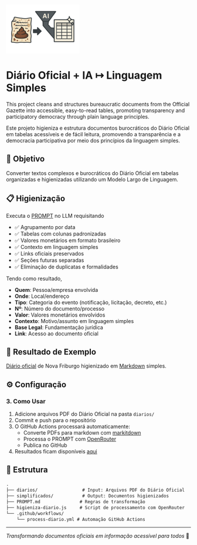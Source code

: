 <img src="docs/logo.png" alt="logo" width="200"/>


# Diário Oficial + IA ↦ Linguagem Simples

This project cleans and structures bureaucratic documents from the Official Gazette into accessible, easy-to-read tables, promoting transparency and participatory democracy through plain language principles.

Este projeto higieniza e estrutura documentos burocráticos do Diário Oficial em tabelas acessíveis e de fácil leitura, promovendo a transparência e a democracia participativa por meio dos princípios da linguagem simples.

## 🎯 Objetivo

Converter textos complexos e burocráticos do Diário Oficial em tabelas organizadas e higienizadas utilizando um Modelo Largo de Linguagem.

## 📋 Higienização

Executa o [PROMPT](PROMPT.md) no LLM requisitando

- ✅ Agrupamento por data
- ✅ Tabelas com colunas padronizadas
- ✅ Valores monetários em formato brasileiro
- ✅ Contexto em linguagem simples
- ✅ Links oficiais preservados
- ✅ Seções futuras separadas
- ✅ Eliminação de duplicatas e formalidades

Tendo como resultado,

- **Quem**: Pessoa/empresa envolvida
- **Onde**: Local/endereço
- **Tipo**: Categoria do evento (notificação, licitação, decreto, etc.)
- **Nº**: Número do documento/processo
- **Valor**: Valores monetários envolvidos
- **Contexto**: Motivo/assunto em linguagem simples
- **Base Legal**: Fundamentação jurídica
- **Link**: Acesso ao documento oficial

## 🎨 Resultado de Exemplo

[Diário oficial](https://github.com/rafapolo/diarreia/blob/main/diarios/DIarioOficialNovaFriburgo_28072025.pdf) de Nova Friburgo higienizado em
[Markdown](https://github.com/rafapolo/diarreia/blob/main/simplificados/DIarioOficialNovaFriburgo_28072025.md) simples.

## ⚙️ Configuração

### 3. Como Usar
1. Adicione arquivos PDF do Diário Oficial na pasta `diarios/`
2. Commit e push para o repositório
3. O GitHub Actions processará automaticamente:
   - Converte PDFs para markdown com [markitdown](https://github.com/microsoft/markitdown)
   - Processa o PROMPT com [OpenRouter](https://openrouter.ai/openai/gpt-oss-20b:free]gpt-oss-20b:free)
   - Publica no GitHub
4. Resultados ficam disponíveis [aqui](https://github.com/rafapolo/diarreia/tree/main/simplificados)

## 📁 Estrutura

```
.
├── diarios/                 # Input: Arquivos PDF do Diário Oficial
├── simplificados/           # Output: Documentos higienizados
├── PROMPT.md               # Regras de transformação
├── higieniza-diario.js     # Script de processamento com OpenRouter
└── .github/workflows/
    └── process-diario.yml # Automação GitHub Actions
```

---

*Transformando documentos oficiais em informação acessível para todos* 🌱

